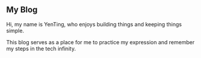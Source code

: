 ## My Blog

Hi, my name is YenTing, who enjoys building things and keeping things simple.

This blog serves as a place for me to practice my expression and remember my steps in the tech infinity.
